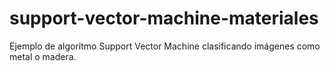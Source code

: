 # support-vector-machine-materiales
Ejemplo de algoritmo Support Vector Machine clasificando imágenes como metal o madera.
